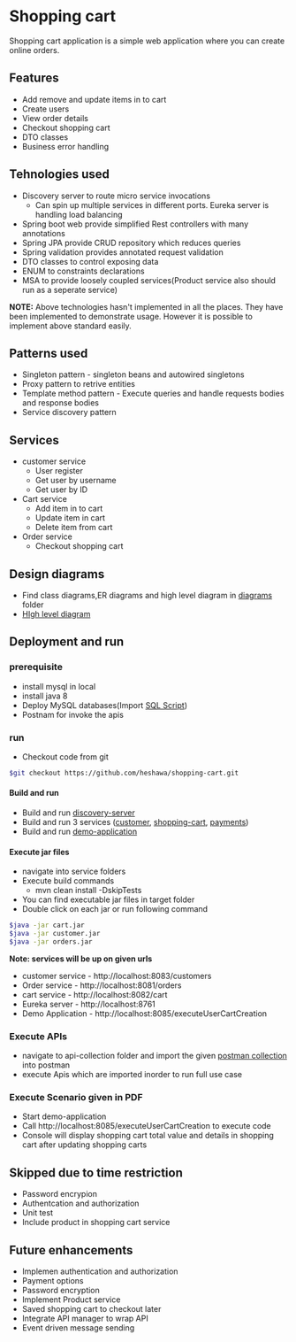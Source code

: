 # Shopping cart

Shopping cart application is a simple web application where you can create online orders.
## Features

- Add remove and update items in to cart
- Create users
- View order details
- Checkout shopping cart
- DTO classes
- Business error handling

## Tehnologies used

- Discovery server to route micro service invocations
    - Can spin up multiple services in different ports. Eureka server is handling load balancing
- Spring boot web provide simplified Rest controllers with many annotations
- Spring JPA provide CRUD repository which reduces queries
- Spring validation provides annotated request validation
- DTO classes to control exposing data
- ENUM to constraints declarations
- MSA to provide loosely coupled services(Product service also should run as a seperate service)

**NOTE:** Above technologies hasn't implemented in all the places. They have been implemented to demonstrate usage. However it is possible to implement above standard easily.

## Patterns used

- Singleton pattern - singleton beans and autowired  singletons 
- Proxy pattern to retrive entities
- Template method pattern - Execute queries and handle requests bodies and response bodies
- Service discovery pattern
## Services
- customer service
    - User register
    - Get user by username
    - Get user by ID
- Cart service
    - Add item in to cart
    - Update item in cart
    - Delete item from cart
- Order service
    - Checkout shopping cart

## Design diagrams
- Find class diagrams,ER diagrams and high level diagram in [diagrams](https://github.com/heshawa/shopping-cart/tree/main/diagrams) folder
- [HIgh level diagram](https://github.com/heshawa/shopping-cart/blob/main/diagrams/Cart-High%20level%20diagram.jpg)


## Deployment and run
### prerequisite
- install mysql in local
- install java 8
- Deploy MySQL databases(Import [SQL Script](https://github.com/heshawa/shopping-cart/blob/main/SQL%20scripts/all_3_dbs.sql))
- Postnam for invoke the apis
### run
- Checkout code from git
```sh
$git checkout https://github.com/heshawa/shopping-cart.git
```
#### Build and run
- Build and run [discovery-server](https://github.com/heshawa/shopping-cart/tree/main/discovery-server)
- Build and run 3 services ([customer](https://github.com/heshawa/shopping-cart/tree/main/customer), [shopping-cart](https://github.com/heshawa/shopping-cart/tree/main/shoppingcart), [payments](https://github.com/heshawa/shopping-cart/tree/main/payment))
- Build and run [demo-application](https://github.com/heshawa/shopping-cart/tree/main/demo-application)

#### Execute jar files
- navigate into service folders
- Execute build commands
    - mvn clean install -DskipTests
- You can find executable jar files in target folder
- Double click on each jar or run following command 
```sh
$java -jar cart.jar
$java -jar customer.jar
$java -jar orders.jar
```
**Note: services will be up on given urls**
- customer service - http://localhost:8083/customers
- Order service - http://localhost:8081/orders
- cart service - http://localhost:8082/cart
- Eureka server - http://localhost:8761
- Demo Application - http://localhost:8085/executeUserCartCreation

### Execute APIs

- navigate to api-collection folder and import the given [postman collection](https://github.com/heshawa/shopping-cart/blob/main/shopping-cart.postman_collection.json) into postman
- execute Apis which are imported inorder to run full use case

### Execute Scenario given in PDF
- Start demo-application
- Call http://localhost:8085/executeUserCartCreation to execute code
- Console will display shopping cart total value and details in shopping cart after updating shopping carts

## Skipped due to time restriction
- Password encrypion
- Authentcation and authorization
- Unit test
- Include product in shopping cart service
## Future enhancements
- Implemen authentication and authorization
- Payment options
- Password encryption
- Implement Product service
- Saved shopping cart to checkout later
- Integrate API manager to wrap API
- Event driven message sending


